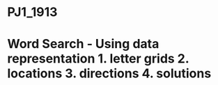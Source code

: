 # PJ1_1913
# Word Search - Using data representation 1. letter grids 2. locations 3. directions 4. solutions
